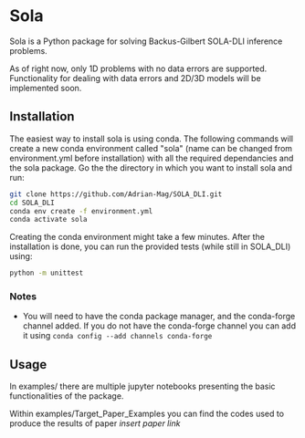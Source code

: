 # Sola

Sola is a Python package for solving Backus-Gilbert SOLA-DLI inference problems.

As of right now, only 1D problems with no data errors are supported. Functionality for dealing with data errors and 2D/3D models will be implemented soon.

## Installation

The easiest way to install sola is using conda. The following commands will
create a new conda environment called "sola" (name can be changed from
environment.yml before installation) with all the required dependancies and the
sola package. Go the the directory in which you want to install sola and run:

```bash
git clone https://github.com/Adrian-Mag/SOLA_DLI.git
cd SOLA_DLI
conda env create -f environment.yml
conda activate sola
```

Creating the conda environment might take a few minutes. After the installation
is done, you can run the provided tests (while still in SOLA_DLI) using:

```bash
python -m unittest
```

### Notes

- You will need to have the conda package manager, and the conda-forge channel added. If you do not have the conda-forge channel you can add it using  `conda config --add channels conda-forge`

## Usage
In examples/ there are multiple jupyter notebooks presenting the basic
functionalities of the package.

Within examples/Target_Paper_Examples you can find the codes used to produce the results of paper *insert paper link*
